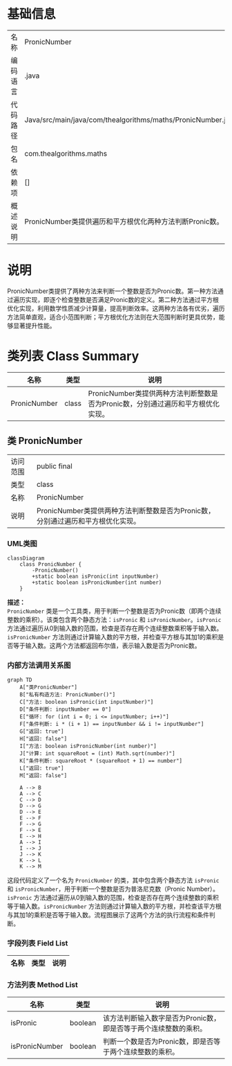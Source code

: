 # 基础信息

|      |      |
|------|------|
| 名称 | PronicNumber |
| 编码语言 | .java |
| 代码路径 | Java/src/main/java/com/thealgorithms/maths/PronicNumber.java |
| 包名 | com.thealgorithms.maths |
| 依赖项 | [] |
| 概述说明 | PronicNumber类提供遍历和平方根优化两种方法判断Pronic数。 |

# 说明

PronicNumber类提供了两种方法来判断一个整数是否为Pronic数。第一种方法通过遍历实现，即逐个检查整数是否满足Pronic数的定义。第二种方法通过平方根优化实现，利用数学性质减少计算量，提高判断效率。这两种方法各有优劣，遍历方法简单直观，适合小范围判断；平方根优化方法则在大范围判断时更具优势，能够显著提升性能。

# 类列表 Class Summary

| 名称   | 类型  | 说明 |
|-------|------|-------------|
| PronicNumber | class | PronicNumber类提供两种方法判断整数是否为Pronic数，分别通过遍历和平方根优化实现。 |



## 类 PronicNumber

|      |      |
|------|------|
| 访问范围 | public final |
| 类型 | class |
| 名称 | PronicNumber |
| 说明 | PronicNumber类提供两种方法判断整数是否为Pronic数，分别通过遍历和平方根优化实现。 |


### UML类图

```mermaid
classDiagram
    class PronicNumber {
        -PronicNumber()
        +static boolean isPronic(int inputNumber)
        +static boolean isPronicNumber(int number)
    }
```

**描述：**  
`PronicNumber` 类是一个工具类，用于判断一个整数是否为Pronic数（即两个连续整数的乘积）。该类包含两个静态方法：`isPronic` 和 `isPronicNumber`。`isPronic` 方法通过遍历从0到输入数的范围，检查是否存在两个连续整数乘积等于输入数。`isPronicNumber` 方法则通过计算输入数的平方根，并检查平方根与其加1的乘积是否等于输入数。这两个方法都返回布尔值，表示输入数是否为Pronic数。


### 内部方法调用关系图

```mermaid
graph TD
    A["类PronicNumber"]
    B["私有构造方法: PronicNumber()"]
    C["方法: boolean isPronic(int inputNumber)"]
    D["条件判断: inputNumber == 0"]
    E["循环: for (int i = 0; i <= inputNumber; i++)"]
    F["条件判断: i * (i + 1) == inputNumber && i != inputNumber"]
    G["返回: true"]
    H["返回: false"]
    I["方法: boolean isPronicNumber(int number)"]
    J["计算: int squareRoot = (int) Math.sqrt(number)"]
    K["条件判断: squareRoot * (squareRoot + 1) == number"]
    L["返回: true"]
    M["返回: false"]

    A --> B
    A --> C
    C --> D
    D --> G
    D --> E
    E --> F
    F --> G
    F --> E
    E --> H
    A --> I
    I --> J
    J --> K
    K --> L
    K --> M
```

这段代码定义了一个名为 `PronicNumber` 的类，其中包含两个静态方法 `isPronic` 和 `isPronicNumber`，用于判断一个整数是否为普洛尼克数（Pronic Number）。`isPronic` 方法通过遍历从0到输入数的范围，检查是否存在两个连续整数的乘积等于输入数。`isPronicNumber` 方法则通过计算输入数的平方根，并检查该平方根与其加1的乘积是否等于输入数。流程图展示了这两个方法的执行流程和条件判断。

### 字段列表 Field List

| 名称  | 类型  | 说明 |
|-------|-------|------|

### 方法列表 Method List

| 名称  | 类型  | 说明 |
|-------|-------|------|
| isPronic | boolean | 该方法判断输入数字是否为Pronic数，即是否等于两个连续整数的乘积。 |
| isPronicNumber | boolean | 判断一个数是否为Pronic数，即是否等于两个连续整数的乘积。 |




